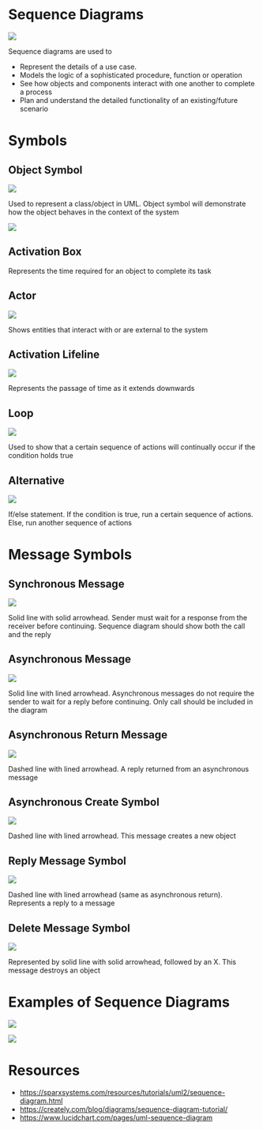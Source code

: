 # Sequence Diagrams

![](https://changevision.files.wordpress.com/2015/11/sequence_after.png)

Sequence diagrams are used to

- Represent the details of a use case.
- Models the logic of a sophisticated procedure, function or operation
- See how objects and components interact with one another to complete a process
- Plan and understand the detailed functionality of an existing/future scenario

# Symbols

## Object Symbol

![](https://d3n817fwly711g.cloudfront.net/uploads/2017/01/Sequence-diagram-Lifeline.png)

Used to represent a class/object in UML. Object symbol will demonstrate how the object behaves in the context of the system

![](https://sparxsystems.com/images/screenshots/uml2_tutorial/seq02.GIF)

## Activation Box

Represents the time required for an object to complete its task

## Actor

![](https://d2slcw3kip6qmk.cloudfront.net/marketing/pages/chart/discovery/UML/UML-Sequence/uml-actor-symbol.svg)

Shows entities that interact with or are external to the system

## Activation Lifeline

![](https://d2slcw3kip6qmk.cloudfront.net/marketing/pages/chart/discovery/UML/UML-Sequence/uml-lifeline-symbol.svg)

Represents the passage of time as it extends downwards

## Loop

![](https://d2slcw3kip6qmk.cloudfront.net/marketing/pages/chart/discovery/UML/UML-Sequence/uml-option-loop-symbol.svg)

Used to show that a certain sequence of actions will continually occur if the condition holds true

## Alternative

![](https://d2slcw3kip6qmk.cloudfront.net/marketing/pages/chart/discovery/UML/UML-Sequence/uml-alternative-symbol.svg)

If/else statement. If the condition is true, run a certain sequence of actions. Else, run another sequence of actions

# Message Symbols

## Synchronous Message

![](https://d2slcw3kip6qmk.cloudfront.net/marketing/pages/chart/discovery/UML/UML-Sequence/uml-synchronous-message-symbol.svg)

Solid line with solid arrowhead. Sender must wait for a response from the receiver before continuing. Sequence diagram should show both the call and the reply

## Asynchronous Message

![](https://d2slcw3kip6qmk.cloudfront.net/marketing/pages/chart/discovery/UML/UML-Sequence/uml-asynchronous-message-symbol.svg)

Solid line with lined arrowhead. Asynchronous messages do not require the sender to wait for a reply before continuing. Only call should be included in the diagram

## Asynchronous Return Message

![](https://d2slcw3kip6qmk.cloudfront.net/marketing/pages/chart/discovery/UML/UML-Sequence/uml-return-message-symbol.svg)

Dashed line with lined arrowhead. A reply returned from an asynchronous message

## Asynchronous Create Symbol

![](https://d2slcw3kip6qmk.cloudfront.net/marketing/pages/chart/discovery/UML/UML-Sequence/uml-create-message-symbol.svg)

Dashed line with lined arrowhead. This message creates a new object

## Reply Message Symbol

![](https://d2slcw3kip6qmk.cloudfront.net/marketing/pages/chart/discovery/UML/UML-Sequence/uml-return-message-symbol.svg)

Dashed line with lined arrowhead (same as asynchronous return). Represents a reply to a message

## Delete Message Symbol

![](https://d2slcw3kip6qmk.cloudfront.net/marketing/pages/chart/discovery/UML/UML-Sequence/uml-deleted-message-symbol.svg)

Represented by solid line with solid arrowhead, followed by an X. This message destroys an object

# Examples of Sequence Diagrams

![](https://d2slcw3kip6qmk.cloudfront.net/marketing/pages/chart/sequence-diagram-for-hospital-management-system-UML/sequence_diagram_hospital-900x982.png)

![](https://d2slcw3kip6qmk.cloudfront.net/marketing/pages/chart/sequence-diagram-for-ATM-system-UML/sequence_diagram_atm_example-800x1292.png)

# Resources

- https://sparxsystems.com/resources/tutorials/uml2/sequence-diagram.html
- https://creately.com/blog/diagrams/sequence-diagram-tutorial/
- https://www.lucidchart.com/pages/uml-sequence-diagram
